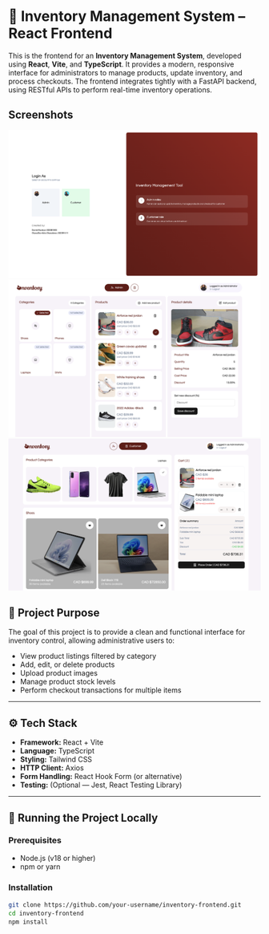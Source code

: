 # 🧾 Inventory Management System – React Frontend

This is the frontend for an **Inventory Management System**, developed using **React**, **Vite**, and **TypeScript**. It provides a modern, responsive interface for administrators to manage products, update inventory, and process checkouts. The frontend integrates tightly with a FastAPI backend, using RESTful APIs to perform real-time inventory operations.

## Screenshots
![Screenshot](screenshots/screen-1.png)
![Screenshot](screenshots/screen-2.png)
![Screenshot](screenshots/screen-3.png)

## 📌 Project Purpose

The goal of this project is to provide a clean and functional interface for inventory control, allowing administrative users to:

- View product listings filtered by category
- Add, edit, or delete products
- Upload product images
- Manage product stock levels
- Perform checkout transactions for multiple items

---

## ⚙️ Tech Stack

- **Framework:** React + Vite
- **Language:** TypeScript
- **Styling:** Tailwind CSS
- **HTTP Client:** Axios
- **Form Handling:** React Hook Form (or alternative)
- **Testing:** (Optional — Jest, React Testing Library)

---

## 🚀 Running the Project Locally

### Prerequisites

- Node.js (v18 or higher)
- npm or yarn

### Installation

```bash
git clone https://github.com/your-username/inventory-frontend.git
cd inventory-frontend
npm install